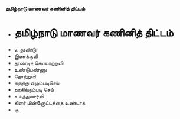 **தமிழ்நாடு மாணவர் கணினித் திட்டம்**
- # தமிழ்நாடு மாணவர் கணினித் திட்டம்
- v. தூண்டு
- இணக்குவி
- தூண்டிச் செயலாற்றுவி
- உண்டுபண்ணு
- தோற்றுவி.
- கருத்து எழும்படிசெய்
- ஊகிக்கும்படி செய்
- உய்த்துணர்வி
- கிளர் மின்னோட்டத்தை உண்டாக்
- கு.

